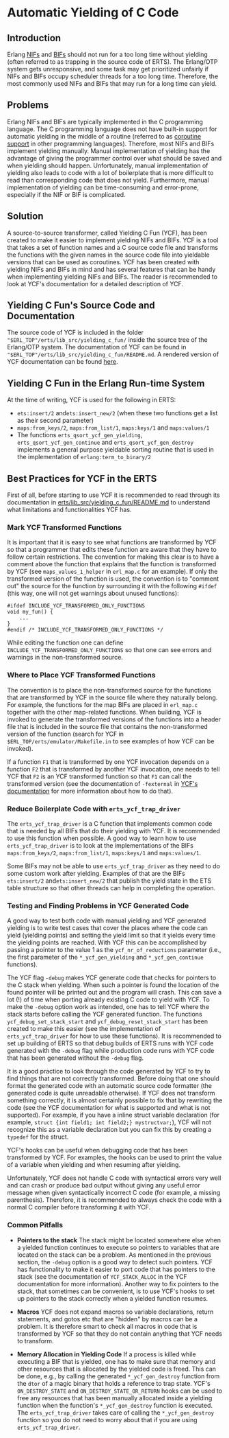 Automatic Yielding of C Code
============================

Introduction
------------

Erlang [NIFs](http://erlang.org/doc/tutorial/nif.html) and
[BIFs](http://erlang.org/pipermail/erlang-questions/2009-October/046899.html)
should not run for a too long time without yielding (often referred to
as trapping in the source code of ERTS). The Erlang/OTP system gets
unresponsive, and some task may get prioritized unfairly if NIFs and
BIFs occupy scheduler threads for a too long time. Therefore, the most
commonly used NIFs and BIFs that may run for a long time can yield.

Problems
--------

Erlang NIFs and BIFs are typically implemented in the C programming
language. The C programming language does not have built-in support
for automatic yielding in the middle of a routine (referred to as
[coroutine support](https://en.wikipedia.org/wiki/Coroutine) in other
programming languages). Therefore, most NIFs and BIFs implement
yielding manually. Manual implementation of yielding has the advantage
of giving the programmer control over what should be saved and when
yielding should happen. Unfortunately, manual implementation of
yielding also leads to code with a lot of boilerplate that is more
difficult to read than corresponding code that does not
yield. Furthermore, manual implementation of yielding can be
time-consuming and error-prone, especially if the NIF or BIF is
complicated.

Solution
--------

A source-to-source transformer, called Yielding C Fun (YCF), has been
created to make it easier to implement yielding NIFs and BIFs. YCF is
a tool that takes a set of function names and a C source code file and
transforms the functions with the given names in the source code file
into yieldable versions that can be used as coroutines. YCF has been
created with yielding NIFs and BIFs in mind and has several features
that can be handy when implementing yielding NIFs and BIFs. The reader
is recommended to look at YCF's documentation for a detailed
description of YCF.

Yielding C Fun's Source Code and Documentation
----------------------------------------------

The source code of YCF is included in the folder
`"$ERL_TOP"/erts/lib_src/yielding_c_fun/` inside the source tree of
the Erlang/OTP system. The documentation of YCF can be found in
`"$ERL_TOP"/erts/lib_src/yielding_c_fun/README.md`. A rendered version
of YCF documentation can be found
[here](https://github.com/erlang/otp/blob/master/erts/lib_src/yielding_c_fun/README.md).

Yielding C Fun in the Erlang Run-time System
-------------------------------------------

At the time of writing, YCF is used for the following in ERTS:

* `ets:insert/2` and`ets:insert_new/2` (when these two functions get a list as their second parameter)
* `maps:from_keys/2`, `maps:from_list/1`, `maps:keys/1` and `maps:values/1`
* The functions `erts_qsort_ycf_gen_yielding`,
  `erts_qsort_ycf_gen_continue` and `erts_qsort_ycf_gen_destroy`
  implements a general purpose yieldable sorting routine that is used
  in the implementation of `erlang:term_to_binary/2`

Best Practices for YCF in the ERTS
-------------------------------------------

First of all, before starting to use YCF it is recommended to read
through its documentation in
[erts/lib_src/yielding_c_fun/README.md](https://github.com/erlang/otp/blob/master/erts/lib_src/yielding_c_fun/README.md)
to understand what limitations and functionalities YCF has.

### Mark YCF Transformed Functions

It is important that it is easy to see what functions are transformed
by YCF so that a programmer that edits these function are aware that
they have to follow certain restrictions. The convention for making
this clear is to have a comment above the function that explains that
the function is transformed by YCF (see `maps_values_1_helper` in
`erl_map.c` for an example). If only the transformed version of the
function is used, the convention is to "comment out" the source for the
function by surrounding it with the following `#ifdef` (this way, one
will not get warnings about unused functions):


```
#ifdef INCLUDE_YCF_TRANSFORMED_ONLY_FUNCTIONS
void my_fun() {
    ...
}
#endif /* INCLUDE_YCF_TRANSFORMED_ONLY_FUNCTIONS */
```

While editing the function one can define
`INCLUDE_YCF_TRANSFORMED_ONLY_FUNCTIONS` so that one can see errors
and warnings in the non-transformed source.


### Where to Place YCF Transformed Functions

The convention is to place the non-transformed source for the functions
that are transformed by YCF in the source file where they naturally
belong. For example, the functions for the map BIFs are placed in
`erl_map.c` together with the other map-related functions. When
building, YCF is invoked to generate the transformed versions of the
functions into a header file that is included in the source file that
contains the non-transformed version of the function (search for
YCF in `$ERL_TOP/erts/emulator/Makefile.in` to see examples of how YCF
can be invoked).

If a function `F1` that is transformed by one YCF invocation depends
on a function `F2` that is transformed by another YCF invocation, one
needs to tell YCF that `F2` is an YCF transformed function so that
`F1` can call the transformed version (see the documentation of
`-fexternal` in [YCF's documentation](https://github.com/erlang/otp/blob/master/erts/lib_src/yielding_c_fun/README.md)
for more information about how to do that).


### Reduce Boilerplate Code with `erts_ycf_trap_driver`

The `erts_ycf_trap_driver` is a C function that implements common code
that is needed by all BIFs that do their yielding with YCF. It is
recommended to use this function when possible. A good way to learn
how to use `erts_ycf_trap_driver` is to look at the implementations of
the BIFs `maps:from_keys/2`, `maps:from_list/1`, `maps:keys/1` and
`maps:values/1`.

Some BIFs may not be able to use `erts_ycf_trap_driver` as they need
to do some custom work after yielding. Examples of that are the BIFs
`ets:insert/2` and`ets:insert_new/2` that publish the yield state in
the ETS table structure so that other threads can help in completing
the operation.


### Testing and Finding Problems in YCF Generated Code

A good way to test both code with manual yielding and YCF generated
yielding is to write test cases that cover the places where the code
can yield (yielding points) and setting the yield limit so that it
yields every time the yielding points are reached. With YCF this can
be accomplished by passing a pointer to the value 1 as the
`ycf_nr_of_reductions` parameter (i.e., the first parameter of the
`*_ycf_gen_yielding` and `*_ycf_gen_continue` functions).

The YCF flag `-debug` makes YCF generate code that checks for pointers
to the C stack when yielding. When such a pointer is found the
location of the found pointer will be printed out and the program will
crash. This can save a lot (!) of time when porting already existing C
code to yield with YCF. To make the `-debug` option work as intended,
one has to tell YCF where the stack starts before calling the YCF
generated function. The functions `ycf_debug_set_stack_start` and
`ycf_debug_reset_stack_start` has been created to make this easier
(see the implementation of `erts_ycf_trap_driver` for how to use these
functions). It is recommended to set up building of ERTS so that debug
builds of ERTS runs with YCF code generated with the `-debug` flag
while production code runs with YCF code that has been generated
without the `-debug` flag.

It is a good practice to look through the code generated by YCF to try
to find things that are not correctly transformed. Before doing that
one should format the generated code with an automatic source code
formatter (the generated code is quite unreadable otherwise). If YCF
does not transform something correctly, it is almost certainly possible
to fix that by rewriting the code (see the YCF documentation for what
is supported and what is not supported). For example, if you have a
inline struct variable declaration (for example,
`struct {int field1; int field2;} mystructvar;`), YCF will not recognize this
as a variable declaration but you can fix this by creating a `typedef`
for the struct.

YCF's hooks can be useful when debugging code that has been transformed
by YCF. For examples, the hooks can be used to print the value of a
variable when yielding and when resuming after yielding.

Unfortunately, YCF does not handle C code with syntactical errors very
well and can crash or produce bad output without giving any useful
error message when given syntactically incorrect C code (for example,
a missing parenthesis). Therefore, it is recommended to always check
the code with a normal C compiler before transforming it with YCF.

### Common Pitfalls

* **Pointers to the stack** The stack might be located somewhere else
  when a yielded function continues to execute so pointers to
  variables that are located on the stack can be a problem. As
  mentioned in the previous section, the `-debug` option is a good way
  to detect such pointers. YCF has functionality to make it easier to
  port code that has pointers to the stack (see the documentation of
  `YCF_STACK_ALLOC` in the YCF documentation for more
  information). Another way to fix pointers to the stack, that
  sometimes can be convenient, is to use YCF's hooks to set up
  pointers to the stack correctly when a yielded function resumes.

* **Macros** YCF does not expand macros so variable declarations,
  return statements, and gotos etc that are "hidden" by macros can be
  a problem. It is therefore smart to check all macros in code that is
  transformed by YCF so that they do not contain anything that YCF
  needs to transform.

* **Memory Allocation in Yielding Code** If a process is killed while
  executing a BIF that is yielded, one has to make sure that memory
  and other resources that is allocated by the yielded code is
  freed. This can be done, e.g., by calling the generated
  `*_ycf_gen_destroy` function from the `dtor` of a magic binary that
  holds a reference to trap state. YCF's `ON_DESTROY_STATE` and
  `ON_DESTROY_STATE_OR_RETURN` hooks can be used to free any resources
  that has been manually allocated inside a yielding function when the
  function's `*_ycf_gen_destroy` function is executed. The
  `erts_ycf_trap_driver` takes care of calling the `*_ycf_gen_destroy`
  function so you do not need to worry about that if you are using
  `erts_ycf_trap_driver`.
